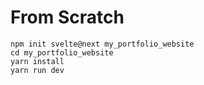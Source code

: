 # From Scratch

```
npm init svelte@next my_portfolio_website
cd my_portfolio_website
yarn install
yarn run dev
```
